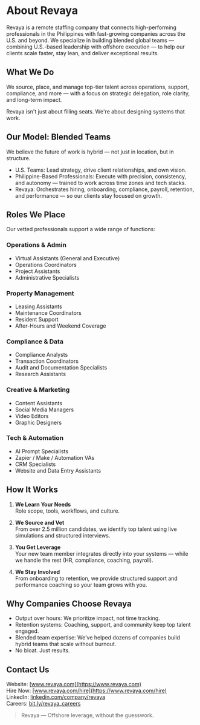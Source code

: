 # About Revaya

Revaya is a remote staffing company that connects high-performing professionals in the Philippines with fast-growing companies across the U.S. and beyond. We specialize in building blended global teams — combining U.S.-based leadership with offshore execution — to help our clients scale faster, stay lean, and deliver exceptional results.

## What We Do

We source, place, and manage top-tier talent across operations, support, compliance, and more — with a focus on strategic delegation, role clarity, and long-term impact.

Revaya isn't just about filling seats. We're about designing systems that work.

## Our Model: Blended Teams

We believe the future of work is hybrid — not just in location, but in structure.

- U.S. Teams: Lead strategy, drive client relationships, and own vision.
- Philippine-Based Professionals: Execute with precision, consistency, and autonomy — trained to work across time zones and tech stacks.
- Revaya: Orchestrates hiring, onboarding, compliance, payroll, retention, and performance — so our clients stay focused on growth.

## Roles We Place

Our vetted professionals support a wide range of functions:

### Operations & Admin
- Virtual Assistants (General and Executive)
- Operations Coordinators
- Project Assistants
- Administrative Specialists

### Property Management
- Leasing Assistants
- Maintenance Coordinators
- Resident Support
- After-Hours and Weekend Coverage

### Compliance & Data
- Compliance Analysts
- Transaction Coordinators
- Audit and Documentation Specialists
- Research Assistants

### Creative & Marketing
- Content Assistants
- Social Media Managers
- Video Editors
- Graphic Designers

### Tech & Automation
- AI Prompt Specialists
- Zapier / Make / Automation VAs
- CRM Specialists
- Website and Data Entry Assistants

## How It Works

1. **We Learn Your Needs**  
   Role scope, tools, workflows, and culture.

2. **We Source and Vet**  
   From over 2.5 million candidates, we identify top talent using live simulations and structured interviews.

3. **You Get Leverage**  
   Your new team member integrates directly into your systems — while we handle the rest (HR, compliance, coaching, payroll).

4. **We Stay Involved**  
   From onboarding to retention, we provide structured support and performance coaching so your team grows with you.

## Why Companies Choose Revaya

- Output over hours: We prioritize impact, not time tracking.
- Retention systems: Coaching, support, and community keep top talent engaged.
- Blended team expertise: We’ve helped dozens of companies build hybrid teams that scale without burnout.
- No bloat. Just results.

## Contact Us

Website: [www.revaya.com](https://www.revaya.com)  
Hire Now: [www.revaya.com/hire](https://www.revaya.com/hire)  
LinkedIn: [linkedin.com/company/revaya](https://www.linkedin.com/company/revaya)  
Careers: [bit.ly/revaya_careers](https://bit.ly/revaya_careers)

> Revaya — Offshore leverage, without the guesswork.
